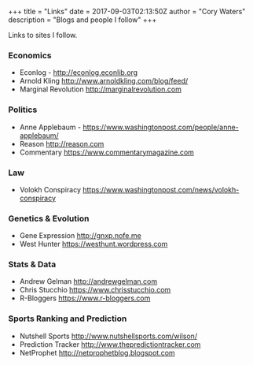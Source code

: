 +++
title = "Links"
date = 2017-09-03T02:13:50Z
author = "Cory Waters"
description = "Blogs and people I follow"
+++

Links to sites I follow.

### Economics

+ Econlog - <http://econlog.econlib.org>
+ Arnold Kling <http://www.arnoldkling.com/blog/feed/>
+ Marginal Revolution <http://marginalrevolution.com>

### Politics

+ Anne Applebaum - <https://www.washingtonpost.com/people/anne-applebaum/>
+ Reason <http://reason.com>
+ Commentary <https://www.commentarymagazine.com>

### Law

+ Volokh Conspiracy <https://www.washingtonpost.com/news/volokh-conspiracy>

### Genetics & Evolution

+ Gene Expression <http://gnxp.nofe.me>
+ West Hunter <https://westhunt.wordpress.com>

### Stats & Data

+ Andrew Gelman <http://andrewgelman.com>
+ Chris Stucchio <https://www.chrisstucchio.com>
+ R-Bloggers <https://www.r-bloggers.com>


### Sports Ranking and Prediction

+ Nutshell Sports <http://www.nutshellsports.com/wilson/>
+ Prediction Tracker <http://www.thepredictiontracker.com>
+ NetProphet <http://netprophetblog.blogspot.com>




